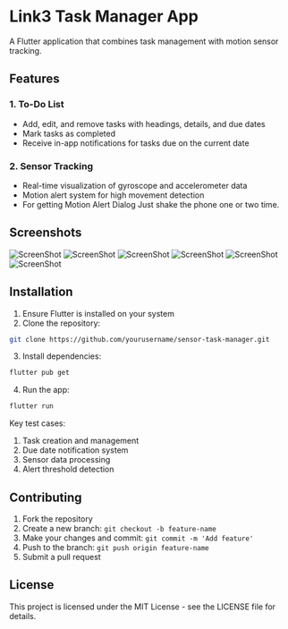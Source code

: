 # Link3 Task Manager App

A Flutter application that combines task management with motion sensor tracking.

## Features

### 1. To-Do List
- Add, edit, and remove tasks with headings, details, and due dates
- Mark tasks as completed
- Receive in-app notifications for tasks due on the current date

### 2. Sensor Tracking
- Real-time visualization of gyroscope and accelerometer data
- Motion alert system for high movement detection
- For getting Motion Alert Dialog Just shake the phone one or two time.

## Screenshots
![ScreenShot](https://i.postimg.cc/QVpF1hRD/1.png)  ![ScreenShot](https://i.postimg.cc/SJkJGHhM/2.png)
![ScreenShot](https://i.postimg.cc/ZWqnG30Y/3.png)  ![ScreenShot](https://i.postimg.cc/GHK9gzLS/4.png)
![ScreenShot](https://i.postimg.cc/3kbNYRDX/5.png)  ![ScreenShot](https://i.postimg.cc/Ny9MMc1W/6.png)


## Installation

1. Ensure Flutter is installed on your system
2. Clone the repository:
```bash
git clone https://github.com/yourusername/sensor-task-manager.git
```
3. Install dependencies:
```bash
flutter pub get
```
4. Run the app:
```bash
flutter run
```

Key test cases:
1. Task creation and management
2. Due date notification system
3. Sensor data processing
4. Alert threshold detection

## Contributing

1. Fork the repository
2. Create a new branch: `git checkout -b feature-name`
3. Make your changes and commit: `git commit -m 'Add feature'`
4. Push to the branch: `git push origin feature-name`
5. Submit a pull request

## License

This project is licensed under the MIT License - see the LICENSE file for details.
